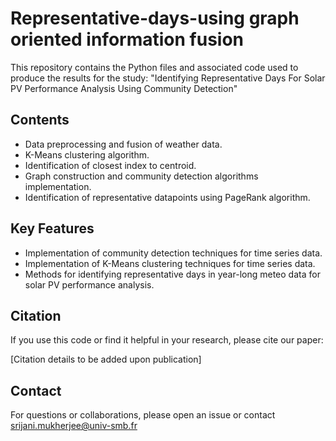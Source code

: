 # Representative-days-using graph oriented information fusion
This repository contains the Python files and associated code used to produce the results for the study:
"Identifying Representative Days For Solar PV Performance Analysis Using Community Detection"

## Contents

- Data preprocessing and fusion of weather data.
- K-Means clustering algorithm.
- Identification of closest index to centroid.
- Graph construction and community detection algorithms implementation.
- Identification of representative datapoints using PageRank algorithm.

## Key Features

- Implementation of community detection techniques for time series data.
- Implementation of K-Means clustering techniques for time series data.
- Methods for identifying representative days in year-long meteo data for solar PV performance analysis.

## Citation

If you use this code or find it helpful in your research, please cite our paper:

[Citation details to be added upon publication]

## Contact

For questions or collaborations, please open an issue or contact srijani.mukherjee@univ-smb.fr

